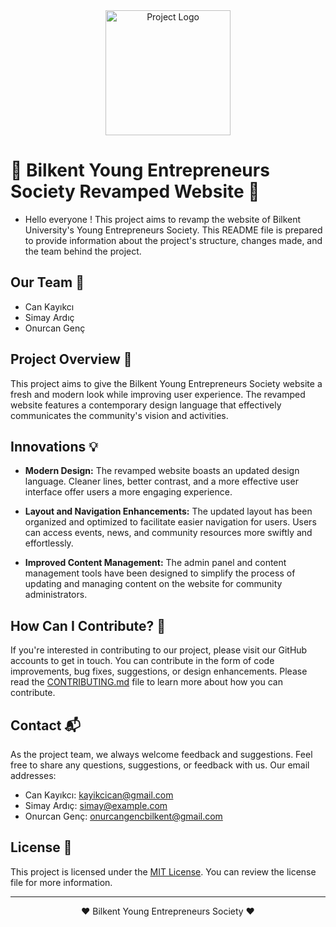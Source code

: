 <div align="center">
  <img src="project_logo.png" alt="Project Logo" width="200">
</div>

# 🚀 Bilkent Young Entrepreneurs Society Revamped Website 🚀

- Hello everyone ! This project aims to revamp the website of Bilkent University's Young Entrepreneurs Society. This README file is prepared to provide information about the project's structure, changes made, and the team behind the project.

## Our Team 👥

- Can Kayıkcı
- Simay Ardıç
- Onurcan Genç

## Project Overview 📜

This project aims to give the Bilkent Young Entrepreneurs Society website a fresh and modern look while improving user experience. The revamped website features a contemporary design language that effectively communicates the community's vision and activities.

## Innovations 💡

- **Modern Design:** The revamped website boasts an updated design language. Cleaner lines, better contrast, and a more effective user interface offer users a more engaging experience.

- **Layout and Navigation Enhancements:** The updated layout has been organized and optimized to facilitate easier navigation for users. Users can access events, news, and community resources more swiftly and effortlessly.

- **Improved Content Management:** The admin panel and content management tools have been designed to simplify the process of updating and managing content on the website for community administrators.

## How Can I Contribute? 🤝

If you're interested in contributing to our project, please visit our GitHub accounts to get in touch. You can contribute in the form of code improvements, bug fixes, suggestions, or design enhancements. Please read the [CONTRIBUTING.md](link) file to learn more about how you can contribute.

## Contact 📬

As the project team, we always welcome feedback and suggestions. Feel free to share any questions, suggestions, or feedback with us. Our email addresses:

- Can Kayıkcı: kayikcican@gmail.com
- Simay Ardıç: simay@example.com
- Onurcan Genç: onurcangencbilkent@gmail.com

## License 📄

This project is licensed under the [MIT License](LICENSE). You can review the license file for more information.

---

<div align="center">
  ❤️ Bilkent Young Entrepreneurs Society ❤️
</div>
